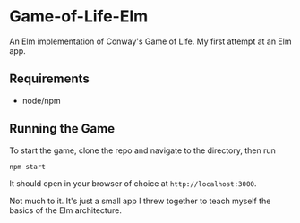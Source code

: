 # Game-of-Life-Elm
An Elm implementation of Conway's Game of Life.  My first attempt at an Elm app.

## Requirements
  - node/npm

## Running the Game
To start the game, clone the repo and navigate to the directory, then run

```bash
npm start
```

It should open in your browser of choice at ```http://localhost:3000```.

Not much to it.  It's just a small app I threw together to teach myself the basics of the Elm architecture.
